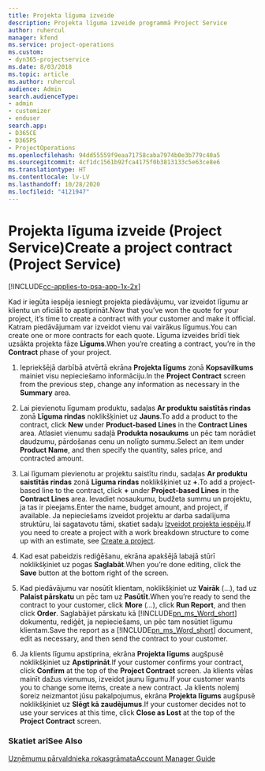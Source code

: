 ```yaml
---
title: Projekta līguma izveide
description: Projekta līguma izveide programmā Project Service
author: ruhercul
manager: kfend
ms.service: project-operations
ms.custom:
- dyn365-projectservice
ms.date: 8/03/2018
ms.topic: article
ms.author: ruhercul
audience: Admin
search.audienceType:
- admin
- customizer
- enduser
search.app:
- D365CE
- D365PS
- ProjectOperations
ms.openlocfilehash: 94dd55559f9eaa71758caba7974b0e3b779c40a5
ms.sourcegitcommit: 4cf1dc1561b92fca4175f0b3813133c5e63ce8e6
ms.translationtype: HT
ms.contentlocale: lv-LV
ms.lasthandoff: 10/28/2020
ms.locfileid: "4121947"
---
```

# <a name="create-a-project-contract-project-service"></a><span data-ttu-id="0d410-103">Projekta līguma izveide (Project Service)</span><span class="sxs-lookup"><span data-stu-id="0d410-103">Create a project contract (Project Service)</span></span>

[!INCLUDE[cc-applies-to-psa-app-1x-2x](../includes/cc-applies-to-psa-app-1x-2x.md)]

<span data-ttu-id="0d410-104">Kad ir iegūta iespēja iesniegt projekta piedāvājumu, var izveidot līgumu ar klientu un oficiāli to apstiprināt.</span><span class="sxs-lookup"><span data-stu-id="0d410-104">Now that you’ve won the quote for your project, it’s time to create a contract with your customer and make it official.</span></span> <span data-ttu-id="0d410-105">Katram piedāvājumam var izveidot vienu vai vairākus līgumus.</span><span class="sxs-lookup"><span data-stu-id="0d410-105">You can create one or more contracts for each quote.</span></span> <span data-ttu-id="0d410-106">Līguma izveides brīdī tiek uzsākta projekta fāze **Līgums**.</span><span class="sxs-lookup"><span data-stu-id="0d410-106">When you’re creating a contract, you’re in the **Contract** phase of your project.</span></span>  
  
1. <span data-ttu-id="0d410-107">Iepriekšējā darbībā atvērtā ekrāna **Projekta līgums** zonā **Kopsavilkums** mainiet visu nepieciešamo informāciju.</span><span class="sxs-lookup"><span data-stu-id="0d410-107">In the **Project Contract** screen from the previous step, change any information as necessary in the **Summary** area.</span></span>  
  
2. <span data-ttu-id="0d410-108">Lai pievienotu līgumam produktu, sadaļas **Ar produktu saistītās rindas** zonā **Līguma rindas** noklikšķiniet uz **Jauns**.</span><span class="sxs-lookup"><span data-stu-id="0d410-108">To add a product to the contract, click **New** under **Product-based Lines** in the **Contract Lines** area.</span></span> <span data-ttu-id="0d410-109">Atlasiet vienumu sadaļā **Produkta nosaukums** un pēc tam norādiet daudzumu, pārdošanas cenu un nolīgto summu.</span><span class="sxs-lookup"><span data-stu-id="0d410-109">Select an item under **Product Name**, and then specify the quantity, sales price, and contracted amount.</span></span>  
  
3. <span data-ttu-id="0d410-110">Lai līgumam pievienotu ar projektu saistītu rindu, sadaļas **Ar produktu saistītās rindas** zonā **Līguma rindas** noklikšķiniet uz **+**.</span><span class="sxs-lookup"><span data-stu-id="0d410-110">To add a project-based line to the contract, click **+** under **Project-based Lines** in the **Contract Lines** area.</span></span> <span data-ttu-id="0d410-111">Ievadiet nosaukumu, budžeta summu un projektu, ja tas ir pieejams.</span><span class="sxs-lookup"><span data-stu-id="0d410-111">Enter the name, budget amount, and project, if available.</span></span> <span data-ttu-id="0d410-112">Ja nepieciešams izveidot projektu ar darba sadalījuma struktūru, lai sagatavotu tāmi, skatiet sadaļu [Izveidot projekta iespēju](../psa/create-project.md).</span><span class="sxs-lookup"><span data-stu-id="0d410-112">If you need to create a project with a work breakdown structure to come up with an estimate, see [Create a project](../psa/create-project.md).</span></span>  
  
4. <span data-ttu-id="0d410-113">Kad esat pabeidzis rediģēšanu, ekrāna apakšējā labajā stūrī noklikšķiniet uz pogas **Saglabāt**.</span><span class="sxs-lookup"><span data-stu-id="0d410-113">When you’re done editing, click the **Save** button at the bottom right of the screen.</span></span>  
  
5. <span data-ttu-id="0d410-114">Kad piedāvājumu var nosūtīt klientam, noklikšķiniet uz **Vairāk** (...), tad uz **Palaist pārskatu** un pēc tam uz **Pasūtīt**.</span><span class="sxs-lookup"><span data-stu-id="0d410-114">When you’re ready to send the contract to your customer, click **More** (…), click **Run Report**, and then click **Order**.</span></span> <span data-ttu-id="0d410-115">Saglabājiet pārskatu kā [!INCLUDE[pn_ms_Word_short](../includes/pn-ms-word-short.md)] dokumentu, rediģēt, ja nepieciešams, un pēc tam nosūtiet līgumu klientam.</span><span class="sxs-lookup"><span data-stu-id="0d410-115">Save the report as a [!INCLUDE[pn_ms_Word_short](../includes/pn-ms-word-short.md)] document, edit as necessary, and then send the contract to your customer.</span></span>  
  
6. <span data-ttu-id="0d410-116">Ja klients līgumu apstiprina, ekrāna **Projekta līgums** augšpusē noklikšķiniet uz **Apstiprināt**.</span><span class="sxs-lookup"><span data-stu-id="0d410-116">If your customer confirms your contract, click **Confirm** at the top of the **Project Contract** screen.</span></span> <span data-ttu-id="0d410-117">Ja klients vēlas mainīt dažus vienumus, izveidot jaunu līgumu.</span><span class="sxs-lookup"><span data-stu-id="0d410-117">If your customer wants you to change some items, create a new contract.</span></span> <span data-ttu-id="0d410-118">Ja klients nolemj šoreiz neizmantot jūsu pakalpojumus, ekrāna **Projekta līgums** augšpusē noklikšķiniet uz **Slēgt kā zaudējumus**.</span><span class="sxs-lookup"><span data-stu-id="0d410-118">If your customer decides not to use your services at this time, click **Close as Lost** at the top of the **Project Contract** screen.</span></span>  
  
### <a name="see-also"></a><span data-ttu-id="0d410-119">Skatiet arī</span><span class="sxs-lookup"><span data-stu-id="0d410-119">See Also</span></span>  
 [<span data-ttu-id="0d410-120">Uzņēmumu pārvaldnieka rokasgrāmata</span><span class="sxs-lookup"><span data-stu-id="0d410-120">Account Manager Guide</span></span>](../psa/account-manager-guide.md)
